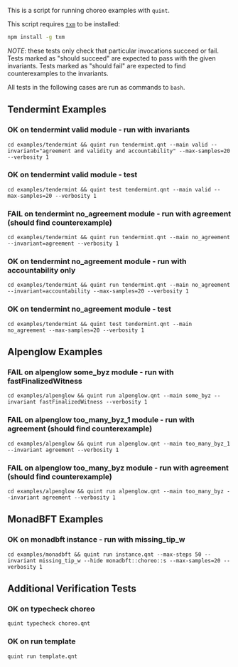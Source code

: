 This is a script for running choreo examples with `quint`.

This script requires [`txm`](https://www.npmjs.com/package/txm) to be
installed:

```sh
npm install -g txm
```

*NOTE*: these tests only check that particular invocations succeed or fail.
Tests marked as "should succeed" are expected to pass with the given invariants.
Tests marked as "should fail" are expected to find counterexamples to the invariants.

All tests in the following cases are run as commands to `bash`.

<!-- !test program
bash -
-->

## Tendermint Examples

### OK on tendermint valid module - run with invariants

<!-- !test check tendermint valid - run with invariants -->
    cd examples/tendermint && quint run tendermint.qnt --main valid --invariant="agreement and validity and accountability" --max-samples=20 --verbosity 1

### OK on tendermint valid module - test

<!-- !test check tendermint valid - test -->
    cd examples/tendermint && quint test tendermint.qnt --main valid --max-samples=20 --verbosity 1

### FAIL on tendermint no_agreement module - run with agreement (should find counterexample)

<!-- !test exit 1 -->
<!-- !test check tendermint no_agreement - run with agreement (should fail) -->
    cd examples/tendermint && quint run tendermint.qnt --main no_agreement --invariant=agreement --verbosity 1

### OK on tendermint no_agreement module - run with accountability only

<!-- !test check tendermint no_agreement - run with accountability -->
    cd examples/tendermint && quint run tendermint.qnt --main no_agreement --invariant=accountability --max-samples=20 --verbosity 1

### OK on tendermint no_agreement module - test

<!-- !test check tendermint no_agreement - test -->
    cd examples/tendermint && quint test tendermint.qnt --main no_agreement --max-samples=20 --verbosity 1

## Alpenglow Examples

### FAIL on alpenglow some_byz module - run with fastFinalizedWitness

<!-- !test exit 1 -->
<!-- !test check alpenglow some_byz - run with fastFinalizedWitness -->
    cd examples/alpenglow && quint run alpenglow.qnt --main some_byz --invariant fastFinalizedWitness --verbosity 1

### FAIL on alpenglow too_many_byz_1 module - run with agreement (should find counterexample)

<!-- !test exit 1 -->
<!-- !test check alpenglow too_many_byz_1 - run with agreement (should fail) -->
    cd examples/alpenglow && quint run alpenglow.qnt --main too_many_byz_1 --invariant agreement --verbosity 1

### FAIL on alpenglow too_many_byz module - run with agreement (should find counterexample)

<!-- !test exit 1 -->
<!-- !test check alpenglow too_many_byz - run with agreement (should fail) -->
    cd examples/alpenglow && quint run alpenglow.qnt --main too_many_byz --invariant agreement --verbosity 1

## MonadBFT Examples

### OK on monadbft instance - run with missing_tip_w

<!-- !test check monadbft instance - run with missing_tip_w -->
    cd examples/monadbft && quint run instance.qnt --max-steps 50 --invariant missing_tip_w --hide monadbft::choreo::s --max-samples=20 --verbosity 1

## Additional Verification Tests

### OK on typecheck choreo

<!-- !test check choreo - typecheck -->
    quint typecheck choreo.qnt

### OK on run template

<!-- !test check template - typecheck -->
    quint run template.qnt
